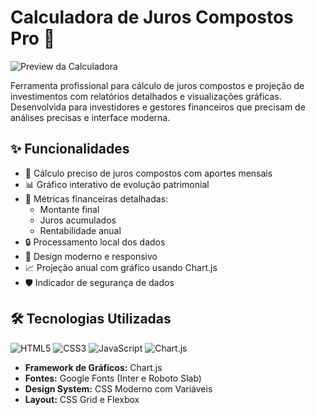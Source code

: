 # Calculadora de Juros Compostos Pro 🚀

![Preview da Calculadora](link-para-screenshot.png) <!-- Adicione um screenshot depois -->

Ferramenta profissional para cálculo de juros compostos e projeção de investimentos com relatórios detalhados e visualizações gráficas. Desenvolvida para investidores e gestores financeiros que precisam de análises precisas e interface moderna.

## ✨ Funcionalidades

- 🧮 Cálculo preciso de juros compostos com aportes mensais
- 📊 Gráfico interativo de evolução patrimonial
- 🔢 Métricas financeiras detalhadas:
  - Montante final
  - Juros acumulados
  - Rentabilidade anual
- 🔒 Processamento local dos dados
- 🎨 Design moderno e responsivo
- 📈 Projeção anual com gráfico usando Chart.js
- 🛡️ Indicador de segurança de dados

## 🛠️ Tecnologias Utilizadas

![HTML5](https://img.shields.io/badge/HTML5-E34F26?style=for-the-badge&logo=html5&logoColor=white)
![CSS3](https://img.shields.io/badge/CSS3-1572B6?style=for-the-badge&logo=css3&logoColor=white)
![JavaScript](https://img.shields.io/badge/JavaScript-F7DF1E?style=for-the-badge&logo=javascript&logoColor=black)
![Chart.js](https://img.shields.io/badge/Chart.js-FF6384?style=for-the-badge&logo=chart.js&logoColor=white)

- **Framework de Gráficos:** Chart.js
- **Fontes:** Google Fonts (Inter e Roboto Slab)
- **Design System:** CSS Moderno com Variáveis
- **Layout:** CSS Grid e Flexbox
